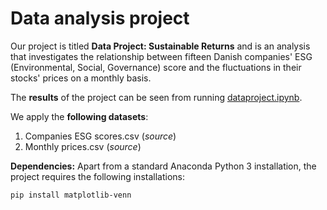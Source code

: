 # Data analysis project

Our project is titled **Data Project: Sustainable Returns** and is an analysis that investigates the relationship between fifteen Danish companies' ESG (Environmental, Social, Governance) score and the fluctuations in their stocks' prices on a monthly basis.

The **results** of the project can be seen from running [dataproject.ipynb](dataproject.ipynb).

We apply the **following datasets**:

1. Companies ESG scores.csv (*source*)
2. Monthly prices.csv (*source*)

**Dependencies:** Apart from a standard Anaconda Python 3 installation, the project requires the following installations:

``pip install matplotlib-venn``
